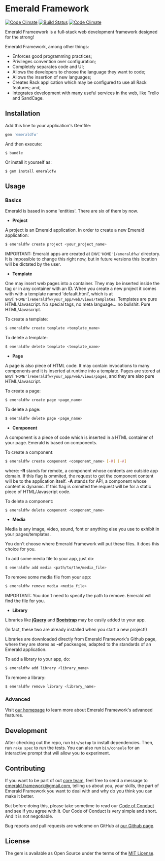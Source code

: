 # Emerald Framework

[![Code Climate](https://codeclimate.com/github/EdDeAlmeidaJr/emeraldfw21/badges/gpa.svg)](https://codeclimate.com/github/EdDeAlmeidaJr/emeraldfw21)     [![Build Status](https://travis-ci.org/EdDeAlmeidaJr/emeraldfw21.svg?branch=master)](https://travis-ci.org/EdDeAlmeidaJr/emeraldfw21)     [![Code Climate](https://codeclimate.com/github/EdDeAlmeidaJr/emeraldfw21/badges/gpa.svg)](https://codeclimate.com/github/EdDeAlmeidaJr/emeraldfw21)

Emerald Frameework is a full-stack web development framework designed for the strong!

Emerald Framework, among other things:

- Enforces good programming practices;
- Privileges convention over configuration;
- Completely separates code and UI;
- Allows the developers to choose the language they want to code;
- Allows the insertion of new languages;
- Creates Rack application which may be configured to use all Rack features; and,
- Integrates development with many useful services in the web, like Trello and SandCage.

## Installation

Add this line to your application's Gemfile:

```ruby
gem 'emeraldfw'
```

And then execute:

    $ bundle

Or install it yourself as:

    $ gem install emeraldfw

## Usage

### Basics

Emerald is based in some 'entities'. There are six of them by now.

- **Project**
    
A project is an Emerald application. In order to create a new Emerald application:

```bash
$ emeraldfw create project <your_project_name>
```

IMPORTANT: Emerald apps are created at `ENV['HOME']/emeraldfw/` directory. It is impossible to change this right now, but in future versions this location will be dictated by the user.

- **Template**

One may insert web pages into a container. They may be inserted inside the <body></body> tag or in any container with an ID. When you create a new project it comes with with a template named 'default.html', which is at `ENV['HOME']/emeraldfw/your_app/web/views/templates`. Templates are pure HTML/Javascript. No special tags, no meta language... no bullshit. Pure HTML/Javascript.

To create a template:

```bash
$ emeraldfw create template <template_name>
```

To delete a template:

```bash
$ emeraldfw delete template <template_name>
```

- **Page**

A page is also piece of HTML code. It may contain invocations to many components and it is inserted at runtime into a template. Pages are stored at `ENV['HOME']/emeraldfw/your_app/web/views/pages`, and they are also pure HTML/Javascript.

To create a page:

```bash
$ emeraldfw create page <page_name>
```

To delete a page:

```bash
$ emeraldfw delete page <page_name>
```

- **Component**

A component is a piece of code which is inserted in a HTML container of your page. Emerald is based on components.

To create a component:

```bash
$ emeraldfw create component <component_name> [-R] [-A]
```
where:
      **-R** stands for remote, a component whose contents are outside app domain. If this flag is ommited, the request to get the component content will be to the application itself.
      **-A** stands for API, a component whose content is dynamic. If this flag is ommited the request will be for a static piece of HTML/Javascript code.

To delete a component:

```bash
$ emeraldfw delete component <component_name>
```

- **Media**

Media is any image, video, sound, font or anything else you use to exhibit in your pages/templates.

You don't choose where Emerald Framework will put these files. It does this choice for you.

To add some media file to your app, just do:

```bash
$ emeraldfw add media <path/to/the/media_file>
```

To remove some media file from your app:

```bash
$ emeraldfw remove media <media_file>
```

IMPORTANT: You don't need to specify the path to remove. Emerald will find the file for you.

- **Library**

Libraries like [**jQuery**](https://jquery.com/) and [**Bootstrap**](http://getbootstrap.com/) may be easily added to your app. 

(In fact, these two are already installed when you start a new project!)

Libraries are downloaded directly from Emerald Framework's Github page, where they are stores as **-ef** packeages, adapted to the standards of an Emerald application.

To add a library to your app, do:

```bash
$ emeraldfw add library <library_name>
```

To remove a library:

```bash
$ emeraldfw remove library <library_name>
```

### Advanced

Visit [our homepage](http://emeraldframework.herokuapp.com) to learn more about Emerald Framework's advanced features.

## Development

After checking out the repo, run `bin/setup` to install dependencies. Then, run `rake spec` to run the tests. You can also run `bin/console` for an interactive prompt that will allow you to experiment.

## Contributing

If you want to be part of out [core team](), feel free to send a message to emerald.framework@gmail.com, telling us about you, your skills, the part of Emerald Framework you want to deal with and why do you think you can make it better.

But before doing this, please take sometime to read our [Code of Conduct](https://github.com/EmeraldFramework/emeraldfw/blob/master/doc/code_of_conduct.md) and see if you agree with it. Our Code of Conduct is very simple and short. And it is not negotiable. 

Bug reports and pull requests are welcome on GitHub at [our Github page](https://github.com/EmeraldFramework/emeraldfw).

## License

The gem is available as Open Source under the terms of the [MIT License](http://opensource.org/licenses/MIT).

